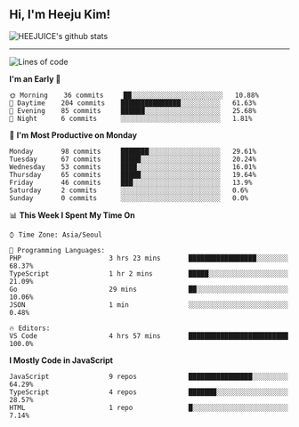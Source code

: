 ## Hi, I'm Heeju Kim!

![HEEJUICE's github stats](https://github-readme-stats.vercel.app/api?username=HEEJUICE&show_icons=true)

---
<!--START_SECTION:waka-->
![Lines of code](https://img.shields.io/badge/From%20Hello%20World%20I%27ve%20Written-17.8%20million%20lines%20of%20code-blue)

**I'm an Early 🐤** 

```text
🌞 Morning    36 commits     ██░░░░░░░░░░░░░░░░░░░░░░░   10.88% 
🌆 Daytime    204 commits    ███████████████░░░░░░░░░░   61.63% 
🌃 Evening    85 commits     ██████░░░░░░░░░░░░░░░░░░░   25.68% 
🌙 Night      6 commits      ░░░░░░░░░░░░░░░░░░░░░░░░░   1.81%

```
📅 **I'm Most Productive on Monday** 

```text
Monday       98 commits     ███████░░░░░░░░░░░░░░░░░░   29.61% 
Tuesday      67 commits     █████░░░░░░░░░░░░░░░░░░░░   20.24% 
Wednesday    53 commits     ████░░░░░░░░░░░░░░░░░░░░░   16.01% 
Thursday     65 commits     █████░░░░░░░░░░░░░░░░░░░░   19.64% 
Friday       46 commits     ███░░░░░░░░░░░░░░░░░░░░░░   13.9% 
Saturday     2 commits      ░░░░░░░░░░░░░░░░░░░░░░░░░   0.6% 
Sunday       0 commits      ░░░░░░░░░░░░░░░░░░░░░░░░░   0.0%

```


📊 **This Week I Spent My Time On** 

```text
⌚︎ Time Zone: Asia/Seoul

💬 Programming Languages: 
PHP                      3 hrs 23 mins       █████████████████░░░░░░░░   68.37% 
TypeScript               1 hr 2 mins         █████░░░░░░░░░░░░░░░░░░░░   21.09% 
Go                       29 mins             ██░░░░░░░░░░░░░░░░░░░░░░░   10.06% 
JSON                     1 min               ░░░░░░░░░░░░░░░░░░░░░░░░░   0.48%

🔥 Editors: 
VS Code                  4 hrs 57 mins       █████████████████████████   100.0%

```

**I Mostly Code in JavaScript** 

```text
JavaScript               9 repos             ████████████████░░░░░░░░░   64.29% 
TypeScript               4 repos             ███████░░░░░░░░░░░░░░░░░░   28.57% 
HTML                     1 repo              █░░░░░░░░░░░░░░░░░░░░░░░░   7.14%

```



<!--END_SECTION:waka-->
